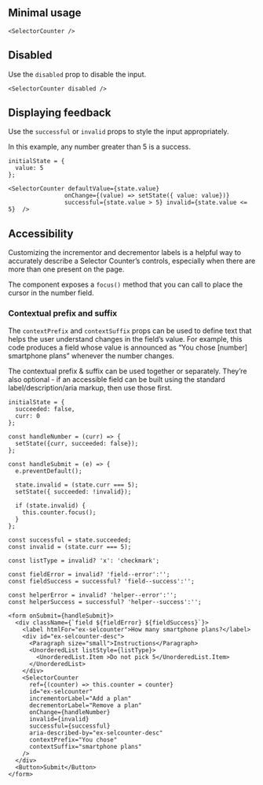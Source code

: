 ## Minimal usage

```
<SelectorCounter />
```

## Disabled

Use the `disabled` prop to disable the input.

```
<SelectorCounter disabled />
```

## Displaying feedback

Use the `successful` or `invalid` props to style the input appropriately.

In this example, any number greater than 5 is a success.


```
initialState = {
  value: 5
};

<SelectorCounter defaultValue={state.value}
                onChange={(value) => setState({ value: value})}
                successful={state.value > 5} invalid={state.value <= 5}  />
```

## Accessibility

Customizing the incrementor and decrementor labels is a helpful way to accurately describe a Selector Counter’s controls, especially when there are more than one present on the page.

The component exposes a `focus()` method that you can call to place the cursor in the number field.

### Contextual prefix and suffix

The `contextPrefix` and `contextSuffix` props can be used to define text that helps the user understand changes in the field’s value. For example, this code produces a field whose value is announced as “You chose [number] smartphone plans” whenever the number changes.

The contextual prefix & suffix can be used together or separately. They’re also optional - if an accessible field can be built using the standard label/description/aria markup, then use those first.

```
initialState = {
  succeeded: false,
  curr: 0
};

const handleNumber = (curr) => {
  setState({curr, succeeded: false});
};

const handleSubmit = (e) => {
  e.preventDefault();

  state.invalid = (state.curr === 5);
  setState({ succeeded: !invalid});

  if (state.invalid) {
    this.counter.focus();
  }
};

const successful = state.succeeded;
const invalid = (state.curr === 5);

const listType = invalid? 'x': 'checkmark';

const fieldError = invalid? 'field--error':'';
const fieldSuccess = successful? 'field--success':'';

const helperError = invalid? 'helper--error':'';
const helperSuccess = successful? 'helper--success':'';

<form onSubmit={handleSubmit}>
  <div className={`field ${fieldError} ${fieldSuccess}`}>
    <label htmlFor="ex-selcounter">How many smartphone plans?</label>
    <div id="ex-selcounter-desc">
      <Paragraph size="small">Instructions</Paragraph>
      <UnorderedList listStyle={listType}>
        <UnorderedList.Item >Do not pick 5</UnorderedList.Item>
      </UnorderedList>
    </div>
    <SelectorCounter
      ref={(counter) => this.counter = counter}
      id="ex-selcounter"
      incrementorLabel="Add a plan"
      decrementorLabel="Remove a plan"
      onChange={handleNumber}
      invalid={invalid}
      successful={successful}
      aria-described-by="ex-selcounter-desc"
      contextPrefix="You chose"
      contextSuffix="smartphone plans"
    />
  </div>
  <Button>Submit</Button>
</form>
```
